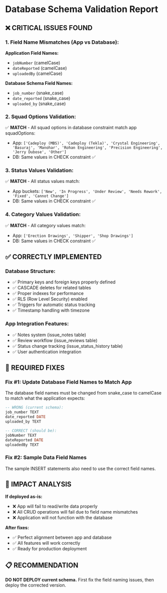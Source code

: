 # Database Schema Validation Report

## ❌ CRITICAL ISSUES FOUND

### 1. **Field Name Mismatches (App vs Database):**

**Application Field Names:**
- `jobNumber` (camelCase)
- `dateReported` (camelCase)
- `uploadedBy` (camelCase)

**Database Schema Field Names:**
- `job_number` (snake_case)
- `date_reported` (snake_case)
- `uploaded_by` (snake_case)

### 2. **Squad Options Validation:**
✅ **MATCH** - All squad options in database constraint match app squadOptions:
- App: `['Cadeploy (MBS)', 'Cadeploy (Tekla)', 'Crystal Engineering', 'Basuraj', 'Manohar', 'Rohan Engineering', 'Precision Engineering', 'Jerry Dubose', 'Other']`
- DB: Same values in CHECK constraint ✅

### 3. **Status Values Validation:**
✅ **MATCH** - All status values match:
- App buckets: `['New', 'In Progress', 'Under Review', 'Needs Rework', 'Fixed', 'Cannot Change']`
- DB: Same values in CHECK constraint ✅

### 4. **Category Values Validation:**
✅ **MATCH** - All category values match:
- App: `['Erection Drawings', 'Shipper', 'Shop Drawings']`
- DB: Same values in CHECK constraint ✅

## ✅ CORRECTLY IMPLEMENTED

### Database Structure:
- ✅ Primary keys and foreign keys properly defined
- ✅ CASCADE deletes for related tables
- ✅ Proper indexes for performance
- ✅ RLS (Row Level Security) enabled
- ✅ Triggers for automatic status tracking
- ✅ Timestamp handling with timezone

### App Integration Features:
- ✅ Notes system (issue_notes table)
- ✅ Review workflow (issue_reviews table)
- ✅ Status change tracking (issue_status_history table)
- ✅ User authentication integration

## 🔧 REQUIRED FIXES

### Fix #1: Update Database Field Names to Match App
The database field names must be changed from snake_case to camelCase to match what the application expects:

```sql
-- WRONG (current schema):
job_number TEXT
date_reported DATE  
uploaded_by TEXT

-- CORRECT (should be):
jobNumber TEXT
dateReported DATE
uploadedBy TEXT
```

### Fix #2: Sample Data Field Names
The sample INSERT statements also need to use the correct field names.

## 🚨 IMPACT ANALYSIS

**If deployed as-is:**
- ❌ App will fail to read/write data properly
- ❌ All CRUD operations will fail due to field name mismatches
- ❌ Application will not function with the database

**After fixes:**
- ✅ Perfect alignment between app and database
- ✅ All features will work correctly
- ✅ Ready for production deployment

## 📋 RECOMMENDATION

**DO NOT DEPLOY current schema.** First fix the field naming issues, then deploy the corrected version.
